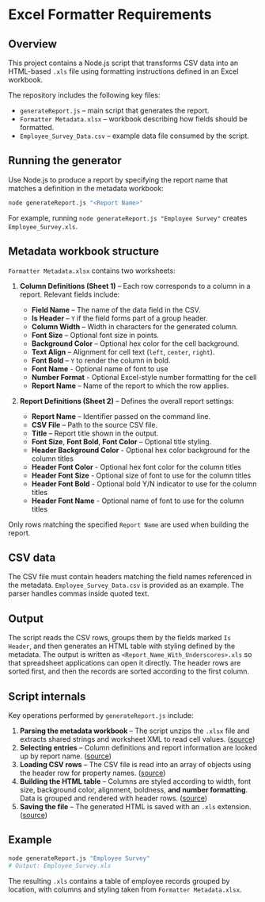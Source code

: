 # Excel Formatter Requirements

## Overview

This project contains a Node.js script that transforms CSV data into an HTML-based `.xls` file using formatting instructions defined in an Excel workbook.

The repository includes the following key files:

- `generateReport.js` – main script that generates the report.
- `Formatter Metadata.xlsx` – workbook describing how fields should be formatted.
- `Employee_Survey_Data.csv` – example data file consumed by the script.

## Running the generator

Use Node.js to produce a report by specifying the report name that matches a definition in the metadata workbook:

```bash
node generateReport.js "<Report Name>"
```

For example, running `node generateReport.js "Employee Survey"` creates `Employee_Survey.xls`.

## Metadata workbook structure

`Formatter Metadata.xlsx` contains two worksheets:

1. **Column Definitions (Sheet 1)** – Each row corresponds to a column in a report. Relevant fields include:
   - **Field Name** – The name of the data field in the CSV.
   - **Is Header** – `Y` if the field forms part of a group header.
   - **Column Width** – Width in characters for the generated column.
   - **Font Size** – Optional font size in points.
   - **Background Color** – Optional hex color for the cell background.
   - **Text Align** – Alignment for cell text (`left`, `center`, `right`).
   - **Font Bold** – `Y` to render the column in bold.
   - **Font Name** - Optional name of font to use
   - **Number Format** - Optional Excel-style number formatting for the cell
   - **Report Name** – Name of the report to which the row applies.

2. **Report Definitions (Sheet 2)** – Defines the overall report settings:
   - **Report Name** – Identifier passed on the command line.
   - **CSV File** – Path to the source CSV file.
   - **Title** – Report title shown in the output.
   - **Font Size**, **Font Bold**, **Font Color** – Optional title styling.
   - **Header Background Color** - Optional hex color background for the column titles
   - **Header Font Color** - Optional hex font color for the column titles
   - **Header Font Size**  - Optional size of font to use for the column titles
   - **Header Font Bold** - Optional bold Y/N indicator to use for the column titles
   - **Header Font Name** - Optional name of font to use for the column titles
   

Only rows matching the specified `Report Name` are used when building the report.

## CSV data

The CSV file must contain headers matching the field names referenced in the metadata. `Employee_Survey_Data.csv` is provided as an example. The parser handles commas inside quoted text.

## Output

The script reads the CSV rows, groups them by the fields marked `Is Header`, and then generates an HTML table with styling defined by the metadata. The output is written as `<Report_Name_With_Underscores>.xls` so that spreadsheet applications can open it directly. The header rows are sorted first, and then the records are sorted according to the first column.

## Script internals

Key operations performed by `generateReport.js` include:

1. **Parsing the metadata workbook** – The script unzips the `.xlsx` file and extracts shared strings and worksheet XML to read cell values. ([source](generateReport.js#L12-L47))
2. **Selecting entries** – Column definitions and report information are looked up by report name. ([source](generateReport.js#L55-L88))
3. **Loading CSV rows** – The CSV file is read into an array of objects using the header row for property names. ([source](generateReport.js#L104-L116))
4. **Building the HTML table** – Columns are styled according to width, font size, background color, alignment, boldness, **and number formatting**. Data is grouped and rendered with header rows. ([source](generateReport.js#L119-L191))
5. **Saving the file** – The generated HTML is saved with an `.xls` extension. ([source](generateReport.js#L195-L203))

## Example

```bash
node generateReport.js "Employee Survey"
# Output: Employee_Survey.xls
```

The resulting `.xls` contains a table of employee records grouped by location, with columns and styling taken from `Formatter Metadata.xlsx`.
